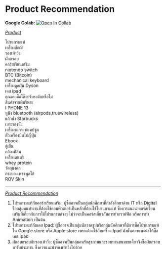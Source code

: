 # Product Recommendation

**Google Colab:** [![Open In Collab](https://colab.research.google.com/assets/colab-badge.svg)](https://colab.research.google.com/drive/1QFQuA2mDFKR6zLOxaTcbn1AUQfzFguoM)

<i><ins>Product</ins></i>

โปรแกรมแท้                                
เครื่องซักผ้า                           
รองเท้าวิ่ง                               
ผักกรอบ                                   
คอร์สเรียนเสริม                           
nintendo switch                           
BTC (Bitcoin)                             
mechanical keyboard                       
เครื่องดูดฝุ่น Dyson                      
เคส ipad                                  
คุณเคยซื้อโต๊ะปรับระดับหรือไม่            
สินค้าจากพิมรี่พาย                        
I PHONE 13                                
หูฟัง bluetooth (airpods,truewireless)    
แก้วน้ำ Starbucks                         
เบาะรองนั่ง                               
เครื่องชงกาแฟแคปซูล                       
ตั๋วเครื่องบินไปญี่ปุ่น                   
Ebook                                     
ตู้เย็น                                   
กล้องฟิล์ม                                
เครื่องดนตรี                              
whey protein                              
วัตถุมงคล                                 
กระบองเพชรพูดได้                          
ROV Skin  
<hr>
<i><ins>Product Recommendation</ins></i>

1. โปรแกรมแท้กับคอร์สเรียนเสริม: ผู้ซื้ออาจเป็นกลุ่มนักศึกษาที่กำลังศึกษาด้าน IT หรือ Digital รือกลุ่มคนทำงานที่ต้องใช้คอมพิวเตอร์เป็นหลักที่ต้องใช้โปรแกรมแท้ ซึ่งควรแนะนำคอร์สเรียนเสริมที่เกี่ยวกับการใช้โปรแกรมต่างๆ ไม่ว่าจะเป็นคอร์สเกี่ยวกับการทำกราฟฟิก หรือการทำ Animation เป็นต้น
2. โปรแกรมแท้กับเคส Ipad: ผู้ซื้ออาจเป็นกลุ่มนักวาดรูปหรือกลุ่มนักศึกษาที่มีการซื้อโปรแกรมแท้ใน Google store หรือ Apple store เพราะต้องใช้กับเครื่อง Ipad ดังนั้นควรแนะนำให้ซื้อเคส Ipad
3. ผักอบกรอบกับรองเท้าวิ่ง: ผู้ซื้ออาจเป็นกลุ่มคนรักสุขภาพและชอบทานขนมขบเคี้ยวจึงซื้อผักกรอบมารับประทาน ซึ่งควรแนะนำรองเท้าวิ่งไปด้วย

